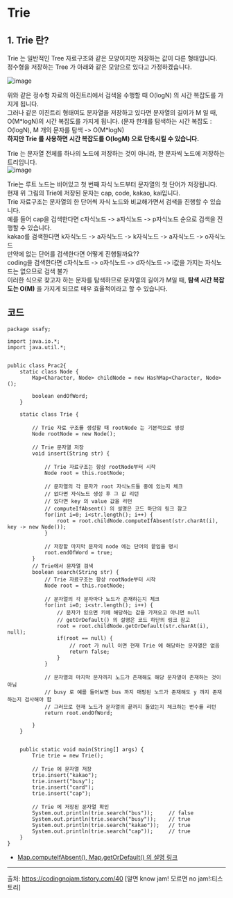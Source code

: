 # Trie

## 1. Trie 란?
Trie 는 일반적인 Tree 자료구조와 같은 모양이지만 저장하는 값이 다른 형태입니다.   
정수형을 저장하는 Tree 가 아래와 같은 모양으로 있다고 가정하겠습니다.   

![image](https://user-images.githubusercontent.com/83942393/174538577-e5ad5b57-badf-4b06-b225-46b1a83e7ad6.png)

위와 같은 정수형 자료의 이진트리에서 검색을 수행할 때 O(logN) 의 시간 복잡도를 가지게 됩니다.   
그러나 같은 이진트리 형태여도 문자열을 저장하고 있다면 문자열의 길이가 M 일 때, O(M\*logN)의 시간 복잡도를 가지게 됩니다. (문자 한개를 탐색하는 시간 복잡도 : O(logN), M 개의 문자를 탐색 -> O(M\*logN)  
**하지만 Trie 를 사용하면 시간 복잡도를 O(logM) 으로 단축시킬 수 있습니다.**

Trie 는 문자열 전체를 하나의 노드에 저장하는 것이 아니라, 한 문자씩 노드에 저장하는 트리입니다.   
![image](https://user-images.githubusercontent.com/83942393/174539074-66834810-5b90-473f-bff2-0ac464ae871a.png)   

Trie는 루트 노드는 비어있고 첫 번째 자식 노드부터 문자열의 첫 단어가 저장됩니다.   
현재 위 그림의 Trie에 저장된 문자는 cap, code, kakao, kai입니다.   
Trie 자료구조는 문자열의 한 단어씩 자식 노드와 비교해가면서 검색을 진행할 수 있습니다.   
예를 들어 cap을 검색한다면 c자식노드 -> a자식노드 -> p자식노드 순으로 검색을 진행할 수 있습니다.   
kakao를 검색한다면 k자식노드 -> a자식노드 -> k자식노드 -> a자식노드 -> o자식노드   
만약에 없는 단어를 검색한다면 어떻게 진행될까요??   
coding을 검색한다면 c자식노드 -> o자식노드 -> d자식노드 -> i값을 가지는 자식노드는 없으므로 검색 불가   
이러한 식으로 찾고자 하는 문자를 탐색하므로 문자열의 길이가 M일 때, **탐색 시간 복잡도는 O(M)** 을 가지게 되므로 매우 효율적이라고 할 수 있습니다.   

## 코드
```
package ssafy;

import java.io.*;
import java.util.*;


public class Prac2{
	static class Node {
		Map<Character, Node> childNode = new HashMap<Character, Node>();
		
		boolean endOfWord;
	}
	
	static class Trie {
		
		// Trie 자료 구조를 생성할 때 rootNode 는 기본적으로 생성
		Node rootNode = new Node();
		
		// Trie 문자열 저장
		void insert(String str) {
			
			// Trie 자료구조는 항상 rootNode부터 시작
			Node root = this.rootNode;
			
			// 문자열의 각 문자가 root 자식노드들 중에 있는지 체크
			// 없다면 자식노드 생성 후 그 값 리턴
			// 있다면 key 의 value 값을 리턴
			// computeIfAbsent() 의 설명은 코드 하단의 링크 참고
			for(int i=0; i<str.length(); i++) {
				root = root.childNode.computeIfAbsent(str.charAt(i), key -> new Node());
			}
			
			// 저장할 마지막 문자의 node 에는 단어의 끝임을 명시
			root.endOfWord = true;
		}
		// Trie에서 문자열 검색
		boolean search(String str) {
			// Trie 자료구조는 항상 rootNode부터 시작
			Node root = this.rootNode;
			
			// 문자열의 각 문자마다 노드가 존재하는지 체크
			for(int i=0; i<str.length(); i++) {
				// 문자가 있으면 키에 해당하는 값을 가져오고 아니면 null
				// getOrDefault() 의 설명은 코드 하단의 링크 참고
				root = root.childNode.getOrDefault(str.charAt(i), null);
				if(root == null) {
					// root 가 null 이면 현재 Trie 에 해당하는 문자열은 없음
					return false;
				}
			}
			
			// 문자열의 마지막 문자까지 노드가 존재해도 해당 문자열이 존재하는 것이 아님
			// busy 로 예를 들어보면 bus 까지 매핑된 노드가 존재해도 y 까지 존재하는지 검사해야 함
			// 그러므로 현재 노드가 문자열의 끝까지 돌았는지 체크하는 변수를 리턴
			return root.endOfWord;
			
		}
	}
	
	
	public static void main(String[] args) {
		Trie trie = new Trie();
		
		// Trie 에 문자열 저장
		trie.insert("kakao");
		trie.insert("busy");
		trie.insert("card");
		trie.insert("cap");
		
		// Trie 에 저장된 문자열 확인
		System.out.println(trie.search("bus"));		// false
		System.out.println(trie.search("busy"));	// true
		System.out.println(trie.search("kakao"));	// true
		System.out.println(trie.search("cap"));		// true
	}
}
```
* [Map.computeIfAbsent(), Map.getOrDefault() 의 설명 링크](map.md)



---
출처: https://codingnojam.tistory.com/40 [알면 know jam! 모르면 no jam!:티스토리]   
